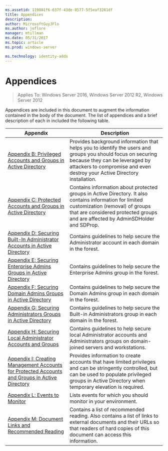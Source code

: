 ```yaml
---
ms.assetid: 119881f6-637f-43de-8577-5f5eaf3281df
title: Appendices
description:
author: MicrosoftGuyJFlo
ms.author: joflore
manager: mtillman
ms.date: 05/31/2017
ms.topic: article
ms.prod: windows-server

ms.technology: identity-adds
---
```


# Appendices

>Applies To: Windows Server 2016, Windows Server 2012 R2, Windows Server 2012

Appendices are included in this document to augment the information contained in the body of the document. The list of appendices and a brief description of each in included the following table.  
  

|**Appendix**|**Description**|  
| --- | --- | 
|[Appendix B: Privileged Accounts and Groups in Active Directory](../../../ad-ds/plan/security-best-practices/Appendix-B--Privileged-Accounts-and-Groups-in-Active-Directory.md)|Provides background information that helps you to identify the users and groups you should focus on securing because they can be leveraged by attackers to compromise and even destroy your Active Directory installation.|  
|[Appendix C: Protected Accounts and Groups in Active Directory](../../../ad-ds/plan/security-best-practices/Appendix-C--Protected-Accounts-and-Groups-in-Active-Directory.md)|Contains information about protected groups in Active Directory. It also contains information for limited customization (removal) of groups that are considered protected groups and are affected by AdminSDHolder and SDProp.|  
|[Appendix D: Securing Built-In Administrator Accounts in Active Directory](../../../ad-ds/plan/security-best-practices/Appendix-D--Securing-Built-In-Administrator-Accounts-in-Active-Directory.md)|Contains guidelines to help secure the Administrator account in each domain in the forest.|  
|[Appendix E: Securing Enterprise Admins Groups in Active Directory](../../../ad-ds/plan/security-best-practices/Appendix-E--Securing-Enterprise-Admins-Groups-in-Active-Directory.md)|Contains guidelines to help secure the Enterprise Admins group in the forest.|  
|[Appendix F: Securing Domain Admins Groups in Active Directory](../../../ad-ds/plan/security-best-practices/Appendix-F--Securing-Domain-Admins-Groups-in-Active-Directory.md)|Contains guidelines to help secure the Domain Admins group in each domain in the forest.|  
|[Appendix G: Securing Administrators Groups in Active Directory](../../../ad-ds/plan/security-best-practices/Appendix-G--Securing-Administrators-Groups-in-Active-Directory.md)|Contains guidelines to help secure the Built-in Administrators group in each domain in the forest.|  
|[Appendix H: Securing Local Administrator Accounts and Groups](../../../ad-ds/plan/security-best-practices/Appendix-H--Securing-Local-Administrator-Accounts-and-Groups.md)|Contains guidelines to help secure local Administrator accounts and Administrators groups on domain-joined servers and workstations.|  
|[Appendix I: Creating Management Accounts for Protected Accounts and Groups in Active Directory](../../../ad-ds/manage/component-updates/Appendix-I--Creating-Management-Accounts-for-Protected-Accounts-and-Groups-in-Active-Directory.md)|Provides information to create accounts that have limited privileges and can be stringently controlled, but can be used to populate privileged groups in Active Directory when temporary elevation is required.|   
|[Appendix L: Events to Monitor](../../../ad-ds/plan/Appendix-L--Events-to-Monitor.md)|Lists events for which you should monitor in your environment.|  
|[Appendix M: Document Links and Recommended Reading](../../../ad-ds/manage/Appendix-M--Document-Links-and-Recommended-Reading.md)|Contains a list of recommended reading. Also contains a list of links to external documents and their URLs so that readers of hard copies of this document can access this information.|  
  


